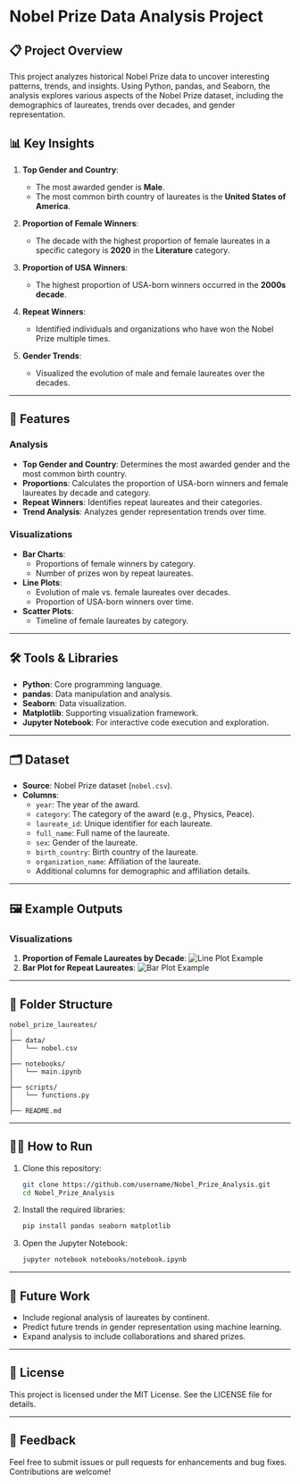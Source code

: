 # Nobel Prize Data Analysis Project

## 📋 Project Overview
This project analyzes historical Nobel Prize data to uncover interesting patterns, trends, and insights. Using Python, pandas, and Seaborn, the analysis explores various aspects of the Nobel Prize dataset, including the demographics of laureates, trends over decades, and gender representation.

## 📊 Key Insights
1. **Top Gender and Country**:
   - The most awarded gender is **Male**.
   - The most common birth country of laureates is the **United States of America**.
   
2. **Proportion of Female Winners**:
   - The decade with the highest proportion of female laureates in a specific category is **2020** in the **Literature** category.

3. **Proportion of USA Winners**:
   - The highest proportion of USA-born winners occurred in the **2000s decade**.

4. **Repeat Winners**:
   - Identified individuals and organizations who have won the Nobel Prize multiple times.

5. **Gender Trends**:
   - Visualized the evolution of male and female laureates over the decades.

---

## 🚀 Features
### Analysis
- **Top Gender and Country**: Determines the most awarded gender and the most common birth country.
- **Proportions**: Calculates the proportion of USA-born winners and female laureates by decade and category.
- **Repeat Winners**: Identifies repeat laureates and their categories.
- **Trend Analysis**: Analyzes gender representation trends over time.

### Visualizations
- **Bar Charts**:
  - Proportions of female winners by category.
  - Number of prizes won by repeat laureates.
- **Line Plots**:
  - Evolution of male vs. female laureates over decades.
  - Proportion of USA-born winners over time.
- **Scatter Plots**:
  - Timeline of female laureates by category.


---

## 🛠️ Tools & Libraries
- **Python**: Core programming language.
- **pandas**: Data manipulation and analysis.
- **Seaborn**: Data visualization.
- **Matplotlib**: Supporting visualization framework.
- **Jupyter Notebook**: For interactive code execution and exploration.

---

## 🗂️ Dataset
- **Source**: Nobel Prize dataset (`nobel.csv`).
- **Columns**:
  - `year`: The year of the award.
  - `category`: The category of the award (e.g., Physics, Peace).
  - `laureate_id`: Unique identifier for each laureate.
  - `full_name`: Full name of the laureate.
  - `sex`: Gender of the laureate.
  - `birth_country`: Birth country of the laureate.
  - `organization_name`: Affiliation of the laureate.
  - Additional columns for demographic and affiliation details.

---

## 🖼️ Example Outputs
### Visualizations
1. **Proportion of Female Laureates by Decade**:
   ![Line Plot Example](example-line-plot.png)
2. **Bar Plot for Repeat Laureates**:
   ![Bar Plot Example](example-bar-plot.png)

---

## 📂 Folder Structure
```
nobel_prize_laureates/
│
├── data/
│   └── nobel.csv
│
├── notebooks/
│   └── main.ipynb
│
├── scripts/
│   └── functions.py
│
├── README.md
```

---

## 🧑‍💻 How to Run
1. Clone this repository:
   ```bash
   git clone https://github.com/username/Nobel_Prize_Analysis.git
   cd Nobel_Prize_Analysis
   ```
2. Install the required libraries:
   ```bash
   pip install pandas seaborn matplotlib
   ```
3. Open the Jupyter Notebook:
   ```bash
   jupyter notebook notebooks/notebook.ipynb
   ```

---

## 🌟 Future Work
- Include regional analysis of laureates by continent.
- Predict future trends in gender representation using machine learning.
- Expand analysis to include collaborations and shared prizes.

---

## 📜 License
This project is licensed under the MIT License. See the LICENSE file for details.

---

## 💬 Feedback
Feel free to submit issues or pull requests for enhancements and bug fixes. Contributions are welcome!
